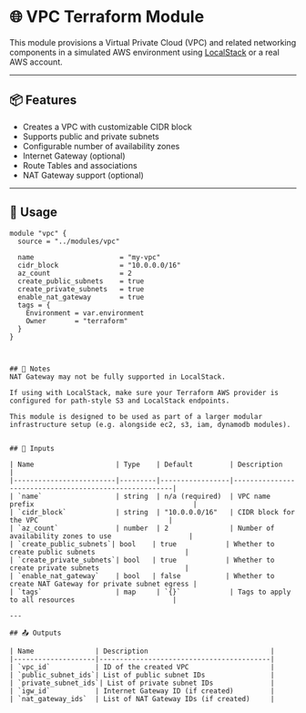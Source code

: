 # 🌐 VPC Terraform Module

This module provisions a Virtual Private Cloud (VPC) and related networking components in a simulated AWS environment using [LocalStack](https://localstack.cloud/) or a real AWS account.

---

## 📦 Features

- Creates a VPC with customizable CIDR block
- Supports public and private subnets
- Configurable number of availability zones
- Internet Gateway (optional)
- Route Tables and associations
- NAT Gateway support (optional)

---

## 📁 Usage
```hcl
module "vpc" {
  source = "../modules/vpc"

  name                     = "my-vpc"
  cidr_block               = "10.0.0.0/16"
  az_count                 = 2
  create_public_subnets    = true
  create_private_subnets   = true
  enable_nat_gateway       = true
  tags = {
    Environment = var.environment
    Owner       = "terraform"
  }
}



## 🚧 Notes
NAT Gateway may not be fully supported in LocalStack.

If using with LocalStack, make sure your Terraform AWS provider is configured for path-style S3 and LocalStack endpoints.

This module is designed to be used as part of a larger modular infrastructure setup (e.g. alongside ec2, s3, iam, dynamodb modules).


## 🔧 Inputs

| Name                    | Type    | Default         | Description                                           |
|-------------------------|---------|-----------------|-------------------------------------------------------|
| `name`                  | string  | n/a (required)  | VPC name prefix                                       |
| `cidr_block`            | string  | "10.0.0.0/16"   | CIDR block for the VPC                                |
| `az_count`              | number  | 2               | Number of availability zones to use                   |
| `create_public_subnets`| bool    | true            | Whether to create public subnets                      |
| `create_private_subnets`| bool   | true            | Whether to create private subnets                     |
| `enable_nat_gateway`    | bool   | false           | Whether to create NAT Gateway for private subnet egress |
| `tags`                  | map     | `{}`            | Tags to apply to all resources                        |

---

## 📤 Outputs

| Name               | Description                              |
|--------------------|------------------------------------------|
| `vpc_id`           | ID of the created VPC                    |
| `public_subnet_ids`| List of public subnet IDs                |
| `private_subnet_ids`| List of private subnet IDs              |
| `igw_id`           | Internet Gateway ID (if created)         |
| `nat_gateway_ids`  | List of NAT Gateway IDs (if created)     |
